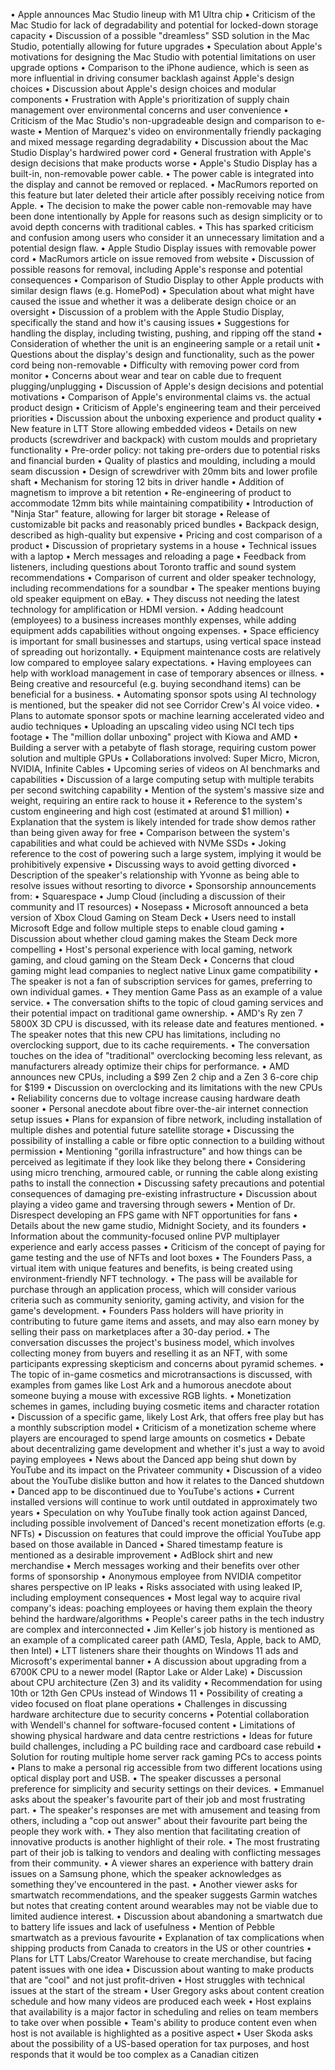 • Apple announces Mac Studio lineup with M1 Ultra chip
• Criticism of the Mac Studio for lack of degradability and potential for locked-down storage capacity
• Discussion of a possible "dreamless" SSD solution in the Mac Studio, potentially allowing for future upgrades
• Speculation about Apple's motivations for designing the Mac Studio with potential limitations on user upgrade options
• Comparison to the iPhone audience, which is seen as more influential in driving consumer backlash against Apple's design choices
• Discussion about Apple's design choices and modular components
• Frustration with Apple's prioritization of supply chain management over environmental concerns and user convenience
• Criticism of the Mac Studio's non-upgradeable design and comparison to e-waste
• Mention of Marquez's video on environmentally friendly packaging and mixed message regarding degradability
• Discussion about the Mac Studio Display's hardwired power cord
• General frustration with Apple's design decisions that make products worse
• Apple's Studio Display has a built-in, non-removable power cable.
• The power cable is integrated into the display and cannot be removed or replaced.
• MacRumors reported on this feature but later deleted their article after possibly receiving notice from Apple.
• The decision to make the power cable non-removable may have been done intentionally by Apple for reasons such as design simplicity or to avoid depth concerns with traditional cables.
• This has sparked criticism and confusion among users who consider it an unnecessary limitation and a potential design flaw.
• Apple Studio Display issues with removable power cord
• MacRumors article on issue removed from website
• Discussion of possible reasons for removal, including Apple's response and potential consequences
• Comparison of Studio Display to other Apple products with similar design flaws (e.g. HomePod)
• Speculation about what might have caused the issue and whether it was a deliberate design choice or an oversight
• Discussion of a problem with the Apple Studio Display, specifically the stand and how it's causing issues
• Suggestions for handling the display, including twisting, pushing, and ripping off the stand
• Consideration of whether the unit is an engineering sample or a retail unit
• Questions about the display's design and functionality, such as the power cord being non-removable
• Difficulty with removing power cord from monitor
• Concerns about wear and tear on cable due to frequent plugging/unplugging
• Discussion of Apple's design decisions and potential motivations
• Comparison of Apple's environmental claims vs. the actual product design
• Criticism of Apple's engineering team and their perceived priorities
• Discussion about the unboxing experience and product quality
• New feature in LTT Store allowing embedded videos
• Details on new products (screwdriver and backpack) with custom moulds and proprietary functionality
• Pre-order policy: not taking pre-orders due to potential risks and financial burden
• Quality of plastics and moulding, including a mould seam discussion
• Design of screwdriver with 20mm bits and lower profile shaft
• Mechanism for storing 12 bits in driver handle
• Addition of magnetism to improve a bit retention
• Re-engineering of product to accommodate 12mm bits while maintaining compatibility
• Introduction of "Ninja Star" feature, allowing for larger bit storage
• Release of customizable bit packs and reasonably priced bundles
• Backpack design, described as high-quality but expensive
• Pricing and cost comparison of a product
• Discussion of proprietary systems in a house
• Technical issues with a laptop
• Merch messages and reloading a page
• Feedback from listeners, including questions about Toronto traffic and sound system recommendations
• Comparison of current and older speaker technology, including recommendations for a soundbar
• The speaker mentions buying old speaker equipment on eBay.
• They discuss not needing the latest technology for amplification or HDMI version.
• Adding headcount (employees) to a business increases monthly expenses, while adding equipment adds capabilities without ongoing expenses.
• Space efficiency is important for small businesses and startups, using vertical space instead of spreading out horizontally.
• Equipment maintenance costs are relatively low compared to employee salary expectations.
• Having employees can help with workload management in case of temporary absences or illness.
• Being creative and resourceful (e.g. buying secondhand items) can be beneficial for a business.
• Automating sponsor spots using AI technology is mentioned, but the speaker did not see Corridor Crew's AI voice video.
• Plans to automate sponsor spots or machine learning accelerated video and audio techniques
• Uploading an upscaling video using NCI tech tips footage
• The "million dollar unboxing" project with Kiowa and AMD
• Building a server with a petabyte of flash storage, requiring custom power solution and multiple GPUs
• Collaborations involved: Super Micro, Micron, NVIDIA, Infinite Cables
• Upcoming series of videos on AI benchmarks and capabilities
• Discussion of a large computing setup with multiple terabits per second switching capability
• Mention of the system's massive size and weight, requiring an entire rack to house it
• Reference to the system's custom engineering and high cost (estimated at around $1 million)
• Explanation that the system is likely intended for trade show demos rather than being given away for free
• Comparison between the system's capabilities and what could be achieved with NVMe SSDs
• Joking reference to the cost of powering such a large system, implying it would be prohibitively expensive
• Discussing ways to avoid getting divorced
• Description of the speaker's relationship with Yvonne as being able to resolve issues without resorting to divorce
• Sponsorship announcements from:
  • Squarespace
  • Jump Cloud (including a discussion of their community and IT resources)
  • Nosepass
• Microsoft announced a beta version of Xbox Cloud Gaming on Steam Deck
• Users need to install Microsoft Edge and follow multiple steps to enable cloud gaming
• Discussion about whether cloud gaming makes the Steam Deck more compelling
• Host's personal experience with local gaming, network gaming, and cloud gaming on the Steam Deck
• Concerns that cloud gaming might lead companies to neglect native Linux game compatibility
• The speaker is not a fan of subscription services for games, preferring to own individual games.
• They mention Game Pass as an example of a value service.
• The conversation shifts to the topic of cloud gaming services and their potential impact on traditional game ownership.
• AMD's Ry zen 7 5800X 3D CPU is discussed, with its release date and features mentioned.
• The speaker notes that this new CPU has limitations, including no overclocking support, due to its cache requirements.
• The conversation touches on the idea of "traditional" overclocking becoming less relevant, as manufacturers already optimize their chips for performance.
• AMD announces new CPUs, including a $99 Zen 2 chip and a Zen 3 6-core chip for $199
• Discussion on overclocking and its limitations with the new CPUs
• Reliability concerns due to voltage increase causing hardware death sooner
• Personal anecdote about fibre over-the-air internet connection setup issues
• Plans for expansion of fibre network, including installation of multiple dishes and potential future satellite storage
• Discussing the possibility of installing a cable or fibre optic connection to a building without permission
• Mentioning "gorilla infrastructure" and how things can be perceived as legitimate if they look like they belong there
• Considering using micro trenching, armoured cable, or running the cable along existing paths to install the connection
• Discussing safety precautions and potential consequences of damaging pre-existing infrastructure
• Discussion about playing a video game and traversing through sewers
• Mention of Dr. Disrespect developing an FPS game with NFT opportunities for fans
• Details about the new game studio, Midnight Society, and its founders
• Information about the community-focused online PVP multiplayer experience and early access passes
• Criticism of the concept of paying for game testing and the use of NFTs and loot boxes
• The Founders Pass, a virtual item with unique features and benefits, is being created using environment-friendly NFT technology.
• The pass will be available for purchase through an application process, which will consider various criteria such as community seniority, gaming activity, and vision for the game's development.
• Founders Pass holders will have priority in contributing to future game items and assets, and may also earn money by selling their pass on marketplaces after a 30-day period.
• The conversation discusses the project's business model, which involves collecting money from buyers and reselling it as an NFT, with some participants expressing skepticism and concerns about pyramid schemes.
• The topic of in-game cosmetics and microtransactions is discussed, with examples from games like Lost Ark and a humorous anecdote about someone buying a mouse with excessive RGB lights.
• Monetization schemes in games, including buying cosmetic items and character rotation
• Discussion of a specific game, likely Lost Ark, that offers free play but has a monthly subscription model
• Criticism of a monetization scheme where players are encouraged to spend large amounts on cosmetics
• Debate about decentralizing game development and whether it's just a way to avoid paying employees
• News about the Danced app being shut down by YouTube and its impact on the Privateer community
• Discussion of a video about the YouTube dislike button and how it relates to the Danced shutdown
• Danced app to be discontinued due to YouTube's actions
• Current installed versions will continue to work until outdated in approximately two years
• Speculation on why YouTube finally took action against Danced, including possible involvement of Danced's recent monetization efforts (e.g. NFTs)
• Discussion on features that could improve the official YouTube app based on those available in Danced
• Shared timestamp feature is mentioned as a desirable improvement
• AdBlock shirt and new merchandise
• Merch messages working and their benefits over other forms of sponsorship
• Anonymous employee from NVIDIA competitor shares perspective on IP leaks
• Risks associated with using leaked IP, including employment consequences
• Most legal way to acquire rival company's ideas: poaching employees or having them explain the theory behind the hardware/algorithms
• People's career paths in the tech industry are complex and interconnected
• Jim Keller's job history is mentioned as an example of a complicated career path (AMD, Tesla, Apple, back to AMD, then Intel)
• LTT listeners share their thoughts on Windows 11 ads and Microsoft's experimental banner
• A discussion about upgrading from a 6700K CPU to a newer model (Raptor Lake or Alder Lake)
• Discussion about CPU architecture (Zen 3) and its validity
• Recommendation for using 10th or 12th Gen CPUs instead of Windows 11
• Possibility of creating a video focused on float plane operations
• Challenges in discussing hardware architecture due to security concerns
• Potential collaboration with Wendell's channel for software-focused content
• Limitations of showing physical hardware and data centre restrictions
• Ideas for future build challenges, including a PC building race and cardboard case rebuild
• Solution for routing multiple home server rack gaming PCs to access points
• Plans to make a personal rig accessible from two different locations using optical display port and USB.
• The speaker discusses a personal preference for simplicity and security settings on their devices.
• Emmanuel asks about the speaker's favourite part of their job and most frustrating part.
• The speaker's responses are met with amusement and teasing from others, including a "cop out answer" about their favourite part being the people they work with.
• They also mention that facilitating creation of innovative products is another highlight of their role.
• The most frustrating part of their job is talking to vendors and dealing with conflicting messages from their community.
• A viewer shares an experience with battery drain issues on a Samsung phone, which the speaker acknowledges as something they've encountered in the past.
• Another viewer asks for smartwatch recommendations, and the speaker suggests Garmin watches but notes that creating content around wearables may not be viable due to limited audience interest.
• Discussion about abandoning a smartwatch due to battery life issues and lack of usefulness
• Mention of Pebble smartwatch as a previous favourite
• Explanation of tax complications when shipping products from Canada to creators in the US or other countries
• Plans for LTT Labs/Creator Warehouse to create merchandise, but facing patent issues with one idea
• Discussion about wanting to make products that are "cool" and not just profit-driven
• Host struggles with technical issues at the start of the stream
• User Gregory asks about content creation schedule and how many videos are produced each week
• Host explains that availability is a major factor in scheduling and relies on team members to take over when possible
• Team's ability to produce content even when host is not available is highlighted as a positive aspect
• User Skoda asks about the possibility of a US-based operation for tax purposes, and host responds that it would be too complex as a Canadian citizen